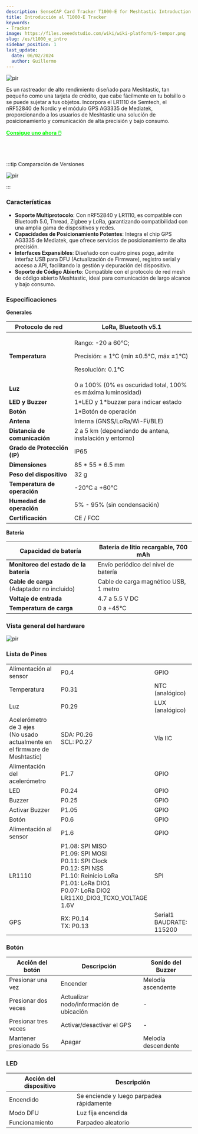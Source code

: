 ```yaml
---
description: SenseCAP Card Tracker T1000-E for Meshtastic Introduction
title: Introducción al T1000-E Tracker
keywords:
- Tracker
image: https://files.seeedstudio.com/wiki/wiki-platform/S-tempor.png
slug: /es/t1000_e_intro
sidebar_position: 1
last_update:
  date: 06/02/2024
  author: Guillermo
---
```


<p style={{textAlign: 'center'}}><img src="https://files.seeedstudio.com/wiki/SenseCAP/Meshtastic/intro-e.png" alt="pir" width={800} height="auto" /></p>



Es un rastreador de alto rendimiento diseñado para Meshtastic, tan pequeño como una tarjeta de crédito, que cabe fácilmente en tu bolsillo o se puede sujetar a tus objetos. Incorpora el LR1110 de Semtech, el nRF52840 de Nordic y el módulo GPS AG3335 de Mediatek, proporcionando a los usuarios de Meshtastic una solución de posicionamiento y comunicación de alta precisión y bajo consumo.

<div class="get_one_now_container" style={{textAlign: 'center'}}>
    <a class="get_one_now_item" href="https://www.seeedstudio.com/SenseCAP-Card-Tracker-T1000-E-for-Meshtastic-p-5913.html" target="_blank" rel="noopener noreferrer">
            <strong><span><font color={'FFFFFF'} size={"4"}> Consigue uno ahora 🖱️</font></span></strong>
    </a>
</div>

<br></br>

:::tip Comparación de Versiones
<p style={{textAlign: 'center'}}><img src="https://files.seeedstudio.com/wiki/SenseCAP/Meshtastic/versions-duibi.png" alt="pir" width={600} height="auto" /></p>
:::


### Características

* **Soporte Multiprotocolo**: Con nRF52840 y LR1110, es compatible con Bluetooth 5.0, Thread, Zigbee y LoRa, garantizando compatibilidad con una amplia gama de dispositivos y redes.
* **Capacidades de Posicionamiento Potentes**: Integra el chip GPS AG3335 de Mediatek, que ofrece servicios de posicionamiento de alta precisión.
* **Interfaces Expansibles**: Diseñado con cuatro pines pogo, admite interfaz USB para DFU (Actualización de Firmware), registro serial y acceso a API, facilitando la gestión y depuración del dispositivo.
* **Soporte de Código Abierto**: Compatible con el protocolo de red mesh de código abierto Meshtastic, ideal para comunicación de largo alcance y bajo consumo.

### Especificaciones

**Generales**

| **Protocolo de red**       | LoRa, Bluetooth v5.1 |
|---------------------------|----------------------|
| **Temperatura**           | <p>Rango: -20 a 60℃;</p><p>Precisión: ± 1℃ (mín ±0.5℃, máx ±1℃)</p><p>Resolución: 0.1℃</p> |
| **Luz**                   | 0 a 100% (0% es oscuridad total, 100% es máxima luminosidad) |
| **LED y Buzzer**          | 1\*LED y 1\*buzzer para indicar estado |
| **Botón**                 | 1\*Botón de operación |
| **Antena**                | Interna (GNSS/LoRa/Wi-Fi/BLE) |
| **Distancia de comunicación** | 2 a 5 km (dependiendo de antena, instalación y entorno) |
| **Grado de Protección (IP)** | IP65 |
| **Dimensiones**           | 85 \* 55 \* 6.5 mm |
| **Peso del dispositivo**  | 32 g |
| **Temperatura de operación** | -20℃ a +60℃ |
| **Humedad de operación**  | 5% - 95% (sin condensación) |
| **Certificación**         | CE / FCC |

**Batería**

| **Capacidad de batería** | Batería de litio recargable, 700 mAh |
|--------------------------|--------------------------------------|
| **Monitoreo del estado de la batería** | Envío periódico del nivel de batería |
| **Cable de carga**<br/>(Adaptador no incluido) | Cable de carga magnético USB, 1 metro |
| **Voltaje de entrada**   | 4.7 a 5.5 V DC |
| **Temperatura de carga** | 0 a +45℃ |

### Vista general del hardware

<p style={{textAlign: 'center'}}><img src="https://files.seeedstudio.com/wiki/SenseCAP/Meshtastic/4-pogo.png" alt="pir" width={800} height="auto" /></p>


### Lista de Pines

||||
|-|-|-|
| Alimentación al sensor | P0.4 | GPIO |
| Temperatura | P0.31 | NTC (analógico) |
| Luz | P0.29 | LUX (analógico) |
| Acelerómetro de 3 ejes <br/>(No usado actualmente en el firmware de Meshtastic) | SDA: P0.26<br/>SCL: P0.27 | Vía IIC |
| Alimentación del acelerómetro | P1.7 | GPIO |
| LED | P0.24 | GPIO |
| Buzzer | P0.25 | GPIO |
| Activar Buzzer | P1.05 | GPIO |
| Botón | P0.6 | GPIO |
| Alimentación al sensor | P1.6 | GPIO |
| LR1110 | P1.08: SPI MISO<br/>P1.09: SPI MOSI<br/>P0.11: SPI Clock<br/>P0.12: SPI NSS<br/>P1.10: Reinicio LoRa<br/>P1.01: LoRa DIO1<br/>P0.07: LoRa DIO2<br/>LR11X0_DIO3_TCXO_VOLTAGE 1.6V | SPI |
| GPS | RX: P0.14<br/>TX: P0.13 | Serial1 <br/>BAUDRATE: 115200 |


### Botón

| Acción del botón | Descripción | Sonido del Buzzer |
|-|-|-|
| Presionar una vez | Encender | Melodía ascendente |
| Presionar dos veces | Actualizar nodo/información de ubicación | - |
| Presionar tres veces | Activar/desactivar el GPS | - |
| Mantener presionado 5s | Apagar | Melodía descendente |


### LED

| Acción del dispositivo | Descripción |
|-|-|
| Encendido | Se enciende y luego parpadea rápidamente |
| Modo DFU | Luz fija encendida |
| Funcionamiento | Parpadeo aleatorio |